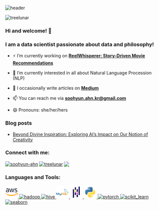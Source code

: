 ![header](https://capsule-render.vercel.app/api?type=waving&height=280&section=header&text=Welcome!&fontSize=90&animation=fadeIn&fontAlignY=38&color=gradient&desc=Soohyun's%20GitHub%20Profile&descAlignY=55&descAlign=62)
<p align="left"> <img src="https://komarev.com/ghpvc/?username=treelunar&label=Profile%20views&color=0e75b6&style=flat" alt="treelunar" /> </p>

### Hi and welcome! 👋
### I am a data scientist passionate about data and philosophy!

- ⚡ I’m currently working on [**ReelWhisperer: Story-Driven Movie Recommendations**](https://github.com/treelunar/2023_Capstone_BSTN)

- 🌱 I’m currently interested in all about Natural Language Procession (NLP)

- 📝 I occasionally write articles on [**Medium**](https://medium.com/@treelunar)

- 📫 You can reach me via **soohyun.ahn.kr@gmail.com**

- 😄 Pronouns: she/her/hers

### Blog posts
<!-- BLOG-POST-LIST:START -->
- [Beyond Divine Inspiration: Exploring AI’s Impact on Our Notion of Creativity](https://medium.com/@treelunar/beyond-divine-inspiration-exploring-ais-impact-on-our-notion-of-creativity-cb02c6042254?source=rss-7e4f74601f2f------2)
<!-- BLOG-POST-LIST:END -->

<h3 align="left">Connect with me:</h3>
<p align="left">
<a href="https://linkedin.com/in/soohyun-ahn" target="blank"><img align="center" src="https://raw.githubusercontent.com/rahuldkjain/github-profile-readme-generator/master/src/images/icons/Social/linked-in-alt.svg" alt="soohyun-ahn" height="30" width="40" /></a>
<a href="https://kaggle.com/treelunar" target="blank"><img align="center" src="https://raw.githubusercontent.com/rahuldkjain/github-profile-readme-generator/master/src/images/icons/Social/kaggle.svg" alt="treelunar" height="30" width="40" /></a>
<a href="https://www.medium.com/@treelunar" target="_blank"><img align="center" src="https://img.shields.io/badge/Medium-000000?style=flat-square&logo=Medium&logoColor=white"/></a>
</p>

<h3 align="left">Languages and Tools:</h3>
<p align="left"> <a href="https://aws.amazon.com" target="_blank" rel="noreferrer"> <img src="https://raw.githubusercontent.com/devicons/devicon/master/icons/amazonwebservices/amazonwebservices-original-wordmark.svg" alt="aws" width="40" height="40"/> </a> <a href="https://hadoop.apache.org/" target="_blank" rel="noreferrer"> <img src="https://www.vectorlogo.zone/logos/apache_hadoop/apache_hadoop-icon.svg" alt="hadoop" width="40" height="40"/> </a> <a href="https://hive.apache.org/" target="_blank" rel="noreferrer"> <img src="https://www.vectorlogo.zone/logos/apache_hive/apache_hive-icon.svg" alt="hive" width="40" height="40"/> </a> <a href="https://www.mysql.com/" target="_blank" rel="noreferrer"> <img src="https://raw.githubusercontent.com/devicons/devicon/master/icons/mysql/mysql-original-wordmark.svg" alt="mysql" width="40" height="40"/> </a> <a href="https://pandas.pydata.org/" target="_blank" rel="noreferrer"> <img src="https://raw.githubusercontent.com/devicons/devicon/2ae2a900d2f041da66e950e4d48052658d850630/icons/pandas/pandas-original.svg" alt="pandas" width="40" height="40"/> </a> <a href="https://www.python.org" target="_blank" rel="noreferrer"> <img src="https://raw.githubusercontent.com/devicons/devicon/master/icons/python/python-original.svg" alt="python" width="40" height="40"/> </a> <a href="https://pytorch.org/" target="_blank" rel="noreferrer"> <img src="https://www.vectorlogo.zone/logos/pytorch/pytorch-icon.svg" alt="pytorch" width="40" height="40"/> </a> <a href="https://scikit-learn.org/" target="_blank" rel="noreferrer"> <img src="https://upload.wikimedia.org/wikipedia/commons/0/05/Scikit_learn_logo_small.svg" alt="scikit_learn" width="40" height="40"/> </a> <a href="https://seaborn.pydata.org/" target="_blank" rel="noreferrer"> <img src="https://seaborn.pydata.org/_images/logo-mark-lightbg.svg" alt="seaborn" width="40" height="40"/> </a> </p>
